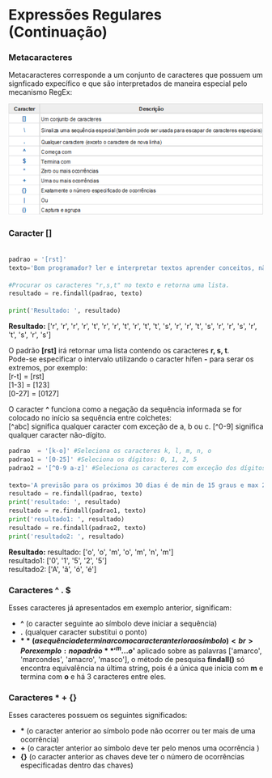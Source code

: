 # Expressões Regulares (Continuação)

### <b>Metacaracteres</b>
Metacaracteres corresponde a um conjunto de caracteres que possuem um signficado expecífico e que são interpretados de maneira especial pelo mecanismo RegEx:

![regex](/imagens/regex.png)

### <b> Caracter [] </b>
``` python

padrao = '[rst]'
texto='Bom programador? ler e interpretar textos aprender conceitos, não decorar comandos e fazer muitos exercícios'

#Procurar os caracteres "r,s,t" no texto e retorna uma lista.
resultado = re.findall(padrao, texto) 

print('Resultado: ', resultado)
```
**Resultado:** 
['r', 'r', 'r', 'r', 't', 'r', 'r', 't', 'r', 't', 't', 's', 'r', 'r', 't', 's', 'r', 'r', 's', 'r', 't', 's', 'r', 's']

O padrão **[rst]** irá retornar uma lista contendo os caracteres **r, s, t**. <br>
Pode-se especificar o intervalo utilizando o caracter hífen **-** para serar os extremos, por exemplo:<br>
[r-t]  = [rst] <br>
[1-3]  = [123]  <br>
[0-27] = [0127] <br>

O caracter **^** funciona como a negação da sequência informada se for colocado no início sa sequência entre colchetes: <br>
[^abc] significa qualquer caracter com exceção de a, b ou c.
[^0-9] significa qualquer caracter não-dígito.

``` python
padrao  = '[k-o]' #Seleciona os caracteres k, l, m, n, o
padrao1 = '[0-25]' #Seleciona os dígitos: 0, 1, 2, 5
padrao2 = '[^0-9 a-z]' #Seleciona os caracteres com exceção dos dígitos de 0 até 9 e letras de a até z minusculos

texto='A previsão para os próximos 30 dias é de min de 15 graus e max 25 graus'
resultado = re.findall(padrao, texto) 
print('resultado: ', resultado)
resultado = re.findall(padrao1, texto) 
print('resultado1: ', resultado)
resultado = re.findall(padrao2, texto) 
print('resultado2: ', resultado)
```
**Resultado:**
resultado:  ['o', 'o', 'm', 'o', 'm', 'n', 'm'] <br>
resultado1:  ['0', '1', '5', '2', '5'] <br>
resultado2:  ['A', 'ã', 'ó', 'é'] <br>

### <b> Caracteres ^ . $ </b>
Esses caracteres já apresentados em exemplo anterior, significam: <br>
- **^** (o caracter seguinte ao símbolo deve iniciar a sequência) <br>  
- **.** (qualquer caracter substitui o ponto) <br>
- **$** (a sequência de terminar com o caracter anterior ao símbolo) <br>
Por exemplo: no padrão **'^m...o$'** aplicado sobre as palavras ['amarco', 'marcondes', 'amacro', 'masco'], o método de pesquisa **findall()** só encontra equivalência na última string, pois é a única que inicia com **m** e termina com **o** e há 3 caracteres entre eles.

### <b> Caracteres * + {} </b>
Esses caracteres possuem os seguintes significados: <br>
- <b>*</b> (o caracter anterior ao símbolo pode não ocorrer ou ter mais de uma ocorrência) <br>  
- **+** (o caracter anterior ao símbolo deve ter pelo menos uma ocorrência ) <br>
- **{}** (o caracter anterior as chaves deve ter o número de ocorrências especificadas dentro das chaves) <br>

